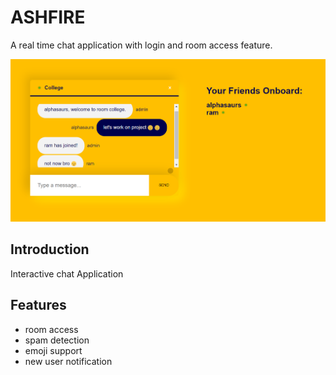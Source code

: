 # ASHFIRE
A real time chat application with login and room access feature.

<img src="client/Ashfire.PNG">



## Introduction
Interactive chat Application

## Features
- room access
- spam detection
- emoji support
- new user notification
